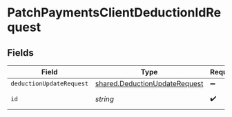 # PatchPaymentsClientDeductionIdRequest


## Fields

| Field                                                                          | Type                                                                           | Required                                                                       | Description                                                                    |
| ------------------------------------------------------------------------------ | ------------------------------------------------------------------------------ | ------------------------------------------------------------------------------ | ------------------------------------------------------------------------------ |
| `deductionUpdateRequest`                                                       | [shared.DeductionUpdateRequest](../../models/shared/deductionupdaterequest.md) | :heavy_minus_sign:                                                             | N/A                                                                            |
| `id`                                                                           | *string*                                                                       | :heavy_check_mark:                                                             | Unique identifier                                                              |